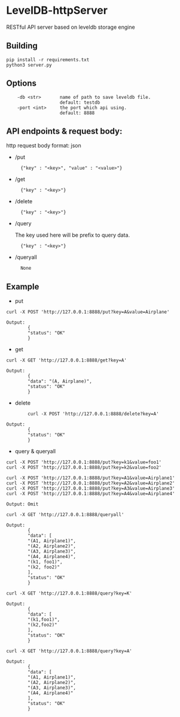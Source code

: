 # LevelDB-httpServer
RESTful API server based on leveldb storage engine

## Building
```
pip install -r requirements.txt
python3 server.py
```

## Options
```
    -db <str>       name of path to save leveldb file.
                    default: testdb
    -port <int>     the port which api using.
                    default: 8888
```

## API endpoints & request body:
http request body format: json
* /put
  

        {"key" : "<key>", "value" : "<value>"}
* /get

        {"key" : "<key>"}
* /delete
  
        {"key" : "<key>"}
* /query

    The key used here will be prefix to query data.

        {"key" : "<key>"}
* /queryall

        None

## Example
* put
```
curl -X POST 'http://127.0.0.1:8888/put?key=A&value=Airplane'
```
```
Output:
        {
        "status": "OK"
        }
```
* get
```
curl -X GET 'http://127.0.0.1:8888/get?key=A'
```
```
Output:
        {
        "data": "(A, Airplane)",
        "status": "OK"
        }
```
* delete
```
        curl -X POST 'http://127.0.0.1:8888/delete?key=A'
```
```
Output:
        {
        "status": "OK"
        }
```
* query & queryall
  
```
curl -X POST 'http://127.0.0.1:8888/put?key=k1&value=foo1'
curl -X POST 'http://127.0.0.1:8888/put?key=k2&value=foo2'

curl -X POST 'http://127.0.0.1:8888/put?key=A1&value=Airplane1'
curl -X POST 'http://127.0.0.1:8888/put?key=A2&value=Airplane2'
curl -X POST 'http://127.0.0.1:8888/put?key=A3&value=Airplane3'
curl -X POST 'http://127.0.0.1:8888/put?key=A4&value=Airplane4'
```

```
Output: Omit
```

```
curl -X GET 'http://127.0.0.1:8888/queryall'
```
```
Output: 
        {
        "data": [
        "(A1, Airplane1)",
        "(A2, Airplane2)",
        "(A3, Airplane3)",
        "(A4, Airplane4)",
        "(k1, foo1)",
        "(k2, foo2)"
        ],
        "status": "OK"
        }
```
```
curl -X GET 'http://127.0.0.1:8888/query?key=K'
```
```
Output: 
        {
        "data": [
        "(k1,foo1)",
        "(k2,foo2)"
        ],
        "status": "OK"
        }
```
```
curl -X GET 'http://127.0.0.1:8888/query?key=A'
```
```
Output: 
        {
        "data": [
        "(A1, Airplane1)",
        "(A2, Airplane2)",
        "(A3, Airplane3)",
        "(A4, Airplane4)"
        ],
        "status": "OK"
        }
```